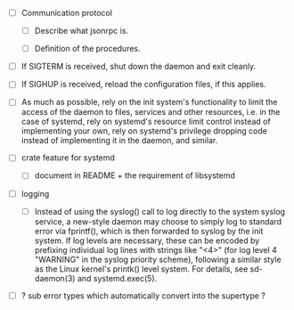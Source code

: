 - [ ] Communication protocol

  - [ ] Describe what jsonrpc is.

  - [ ] Definition of the procedures.

- [ ] If SIGTERM is received, shut down the daemon and exit cleanly.

- [ ] If SIGHUP is received, reload the configuration files, if this applies.

- [ ] As much as possible, rely on the init system's functionality to limit the access of the daemon to files, services and other resources, i.e. in the case of systemd, rely on systemd's resource limit control instead of implementing your own, rely on systemd's privilege dropping code instead of implementing it in the daemon, and similar.

- [ ] crate feature for systemd

  - [ ] document in README + the requirement of libsystemd

- [ ] logging

  - [ ] Instead of using the syslog() call to log directly to the system syslog service, a new-style daemon may choose to simply log to standard error via fprintf(), which is then forwarded to syslog by the init system.  If log levels are necessary, these can be encoded by prefixing individual log lines with strings like "<4>" (for log level 4 "WARNING" in the syslog priority scheme), following a similar style as the Linux kernel's printk() level system.  For details, see sd-daemon(3) and systemd.exec(5).

- [ ] ? sub error types which automatically convert into the supertype ?
